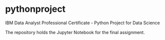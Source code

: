 # pythonproject
IBM Data Analyst Professional Certificate - Python Project for Data Science

The repository holds the Jupyter Notebook for the final assignment.
